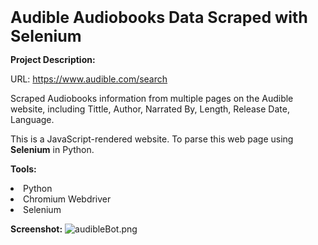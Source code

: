 <strong style="font-size:25px">Audible Audiobooks Data Scraped with Selenium </strong></br>

<b>Project Description:</b> </br>

URL: https://www.audible.com/search </br>

Scraped Audiobooks information from multiple pages on the Audible website, including Tittle, Author, Narrated By, Length, Release Date, Language.

This is a JavaScript-rendered website. To parse this web page using <strong>Selenium</strong> in Python.


<strong>Tools:</strong>
<li>Python</li><li>Chromium Webdriver</li><li>Selenium</li>

<strong>Screenshot:</strong>
![audibleBot.png](..%2F..%2F..%2FPictures%2FScreenshots%2FaudibleBot.png)
